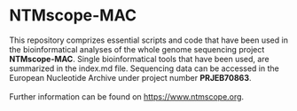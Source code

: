 # NTMscope-MAC
This repository comprizes essential scripts and code that have been used in the bioinformatical analyses of the whole genome sequencing project **NTMscope-MAC**. Single bioinformatical tools that have been used, are summarized in the index.md file. Sequencing data can be accessed in the European Nucleotide Archive under project number **PRJEB70863**.
\
\
Further information can be found on https://www.ntmscope.org. 
